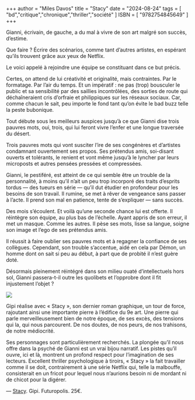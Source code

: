 +++
author = "Miles Davos"
title = "Stacy"
date = "2024-08-24"
tags = [
    "bd","critique","chronique","thriller","société"
]
ISBN = [
    "9782754845649"
]
+++

Gianni, écrivain, de gauche, a du mal à vivre de son art malgré son succès, d’estime.

Que faire ? Écrire des scénarios, comme tant d’autres artistes, en espérant qu’ils trouvent grâce aux yeux de Netflix.

Le voici appelé à rejoindre une équipe se constituant dans ce but précis.

Certes, on attend de lui créativité et originalité, mais contraintes. Par le formatage. Par l’air du temps. Et un impératif : ne pas (trop) bousculer le public et sa sensibilité par des saillies incontrôlées, des sorties de route qui déchaîneraient cris d’orfraie et philippiques sur les réseaux sociaux. Car, comme chacun le sait, peu importe le fond tant qu’on évite le bad buzz telle la peste bubonique.

Tout débute sous les meilleurs auspices jusqu’à ce que Gianni dise trois pauvres mots, oui, trois, qui lui feront vivre l’enfer et une longue traversée du désert.

Trois pauvres mots qui vont susciter l’ire de ses congénères et d’artistes condamnant ouvertement ses propos. Ses prétendus amis, soi-disant ouverts et tolérants, le renient et vont même jusqu’à le lyncher par leurs microposts et autres pensées pressées et compressées.

Gianni, le pestiféré, est atteint de ce qui semble être un trouble de la personnalité, à moins qu’il n’ait un peu trop incorporé des traits d’esprits tordus — des tueurs en série — qu’il dut étudier en profondeur pour les besoins de son travail. Il rumine, se met à rêver de vengeance sans passer à l’acte. Il prend son mal en patience, tente de s’expliquer — sans succès.

Des mois s’écoulent. Et voilà qu’une seconde chance lui est offerte. Il réintègre son équipe, au plus bas de l’échelle. Ayant appris de son erreur, il met un masque. Comme les autres. Il pèse ses mots, lisse sa langue, soigne son image et l’ego de ses prétendus amis.

Il réussit à faire oublier ses pauvres mots et à regagner la confiance de ses collègues. Cependant, son trouble s’accentue, aidé en cela par Démon, un homme dont on sait si peu au début, à part que de probité il n’est guère doté.

Désormais pleinement réintégré dans son milieu ouaté d’intellectuels hors sol, Gianni passera-t-il outre les quolibets et l’opprobre dont il fit injustement l’objet ?

![](/images/stacy.jpeg)

Gipi réalise avec « Stacy », son dernier roman graphique, un tour de force, rajoutant ainsi une importante pierre à l’édifice du 9e art. Une pierre qui parle merveilleusement bien de notre époque, de ses excès, des tensions qui la, qui nous parcourent. De nos doutes, de nos peurs, de nos trahisons, de notre médiocrité.

Ses personnages sont particulièrement recherchés. La plongée qu’il nous offre dans la psyché de Gianni est un vrai bijou narratif. Les pistes qu’il ouvre, ici et là, montrent un profond respect pour l’imagination de ses lecteurs. Excellent thriller psychologique à tiroirs, « Stacy » la fait travailler comme il se doit, contrairement à une série Netflix qui, telle la malbouffe, consisterait en un fricot pour lequel nous n’aurions besoin ni de mordant ni de chicot pour la digérer.

—
[Stacy](https://www.futuropolis.fr/9782754845649/stacy.html). Gipi. Futuropolis. 25€.
